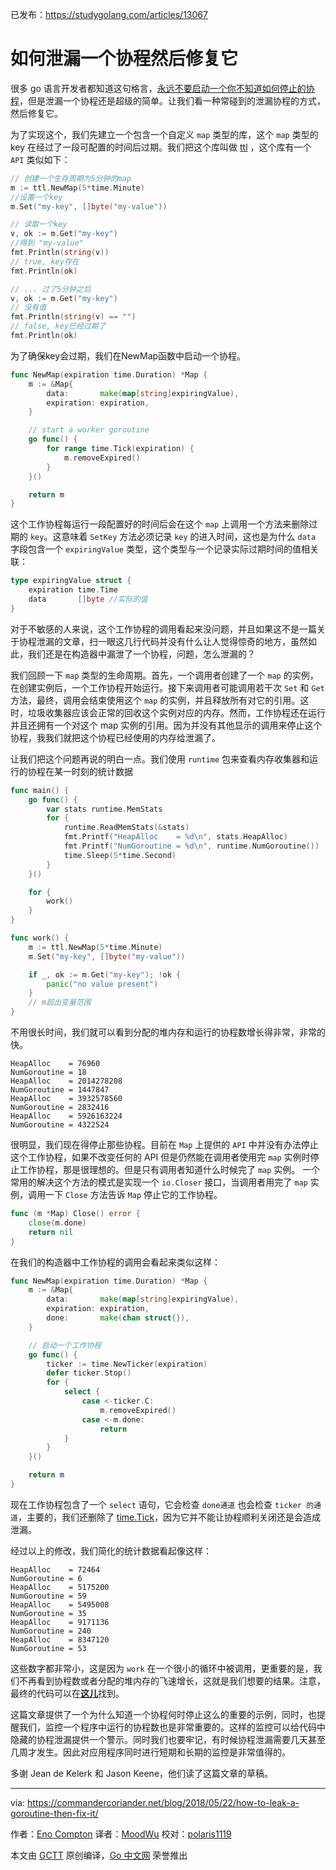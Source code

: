 已发布：https://studygolang.com/articles/13067

# 如何泄漏一个协程然后修复它

很多 go 语言开发者都知道这句格言，[永远不要启动一个你不知道如何停止的协程](https://dave.cheney.net/2016/12/22/never-start-a-goroutine-without-knowing-how-it-will-stop)，但是泄漏一个协程还是超级的简单。让我们看一种常碰到的泄漏协程的方式，然后修复它。

为了实现这个，我们先建立一个包含一个自定义 `map` 类型的库，这个 `map` 类型的 key 在经过了一段可配置的时间后过期。我们把这个库叫做 [ttl](https://en.wikipedia.org/wiki/Time_to_live) ，这个库有一个 `API` 类似如下：

```go
// 创建一个生存周期为5分钟的map
m := ttl.NewMap(5*time.Minute)
//设置一个key
m.Set("my-key", []byte("my-value"))

// 读取一个key
v, ok := m.Get("my-key")
//得到 "my-value"
fmt.Println(string(v))
// true, key存在
fmt.Println(ok)

// ... 过了5分钟之后
v, ok := m.Get("my-key")
// 没有值
fmt.Println(string(v) == "")
// false, key已经过期了
fmt.Println(ok)
```

为了确保key会过期，我们在NewMap函数中启动一个协程。

```go
func NewMap(expiration time.Duration) *Map {
	m := &Map{
		data:       make(map[string]expiringValue),
		expiration: expiration,
	}

	// start a worker goroutine
	go func() {
		for range time.Tick(expiration) {
			m.removeExpired()
		}
	}()

	return m
}
```

这个工作协程每运行一段配置好的时间后会在这个 `map` 上调用一个方法来删除过期的 `key`。这意味着 `SetKey` 方法必须记录 `key` 的进入时间，这也是为什么 `data` 字段包含一个 `expiringValue` 类型，这个类型与一个记录实际过期时间的值相关联：

```go
type expiringValue struct {
	expiration time.Time
	data       []byte //实际的值
}
```

对于不敏感的人来说，这个工作协程的调用看起来没问题，并且如果这不是一篇关于协程泄漏的文章，扫一眼这几行代码并没有什么让人觉得惊奇的地方，虽然如此，我们还是在构造器中漏泄了一个协程，问题，怎么泄漏的？

我们回顾一下 `map` 类型的生命周期。首先，一个调用者创建了一个 `map` 的实例，在创建实例后，一个工作协程开始运行。接下来调用者可能调用若干次 `Set` 和 `Get` 方法，最终，调用会结束使用这个 `map` 的实例，并且释放所有对它的引用。这时，垃圾收集器应该会正常的回收这个实例对应的内存。然而，工作协程还在运行并且还拥有一个对这个 map 实例的引用。因为并没有其他显示的调用来停止这个协程，我我们就把这个协程已经使用的内存给泄漏了。

让我们把这个问题再说的明白一点。我们使用 `runtime` 包来查看内存收集器和运行的协程在某一时刻的统计数据

```go
func main() {
	go func() {
		var stats runtime.MemStats
		for {
			runtime.ReadMemStats(&stats)
			fmt.Printf("HeapAlloc    = %d\n", stats.HeapAlloc)
			fmt.Printf("NumGoroutine = %d\n", runtime.NumGoroutine())
			time.Sleep(5*time.Second)
		}
	}()

	for {
		work()
	}
}

func work() {
	m := ttl.NewMap(5*time.Minute)
	m.Set("my-key", []byte("my-value"))

	if _, ok := m.Get("my-key"); !ok {
		panic("no value present")
	}
	// m超出变量范围
}
```
不用很长时间，我们就可以看到分配的堆内存和运行的协程数增长得非常，非常的快。

```
HeapAlloc    = 76960
NumGoroutine = 18
HeapAlloc    = 2014278208
NumGoroutine = 1447847
HeapAlloc    = 3932578560
NumGoroutine = 2832416
HeapAlloc    = 5926163224
NumGoroutine = 4322524
```
很明显，我们现在得停止那些协程。目前在 `Map` 上提供的 `API` 中并没有办法停止这个工作协程，如果不改变任何的 API 但是仍然能在调用者使用完 `map` 实例时停止工作协程，那是很理想的。但是只有调用者知道什么时候完了 `map` 实例。
一个常用的解决这个方法的模式是实现一个 `io.Closer` 接口，当调用者用完了 `map` 实例，调用一下 `Close` 方法告诉 `Map` 停止它的工作协程。

```go
func (m *Map) Close() error {
	close(m.done)
	return nil
}
```

在我们的构造器中工作协程的调用会看起来类似这样：

```go
func NewMap(expiration time.Duration) *Map {
	m := &Map{
		data:       make(map[string]expiringValue),
		expiration: expiration,
		done:       make(chan struct{}),
	}

	// 启动一个工作协程
	go func() {
		ticker := time.NewTicker(expiration)
		defer ticker.Stop()
		for {
			select {
				case <-ticker.C:
					m.removeExpired()
				case <-m.done:
					return
			}
		}
	}()

	return m
}
```

现在工作协程包含了一个 `select` 语句，它会检查 `done通道` 也会检查 `ticker 的通道`，主要的，我们还删除了 [time.Tick](https://godoc.org/time#Tick)，因为它并不能让协程顺利关闭还是会造成泄漏。

经过以上的修改，我们简化的统计数据看起像这样：
```
HeapAlloc    = 72464
NumGoroutine = 6
HeapAlloc    = 5175200
NumGoroutine = 59
HeapAlloc    = 5495008
NumGoroutine = 35
HeapAlloc    = 9171136
NumGoroutine = 240
HeapAlloc    = 8347120
NumGoroutine = 53
```
这些数字都非常小，这是因为 `work` 在一个很小的循环中被调用，更重要的是，我们不再看到协程数或者分配的堆内存的飞速增长，这就是我们想要的结果。注意，最终的代码可以在[**这儿**](https://github.com/gobuildit/gobuildit/tree/master/ttl)找到。

这篇文章提供了一个为什么知道一个协程何时停止这么的重要的示例，同时，也提醒我们，监控一个程序中运行的协程数也是非常重要的。这样的监控可以给代码中隐藏的协程泄漏提供一个警示。同时我们也要牢记，有时候协程泄漏需要几天甚至几周才发生。因此对应用程序同时进行短期和长期的监控是非常值得的。

多谢 Jean de Kelerk 和 Jason Keene，他们读了这篇文章的草稿。

----------------

via: https://commandercoriander.net/blog/2018/05/22/how-to-leak-a-goroutine-then-fix-it/

作者：[Eno Compton](https://enocom.io/)
译者：[MoodWu](https://github.com/moodwu)
校对：[polaris1119](https://github.com/polaris1119)

本文由 [GCTT](https://github.com/studygolang/GCTT) 原创编译，[Go 中文网](https://studygolang.com/) 荣誉推出
